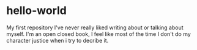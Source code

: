 # hello-world
My first repository
I've never really liked writing about or talking about myself. I'm an open closed book, I feel like most of the time I don't do my character justice when i try to decribe it.
